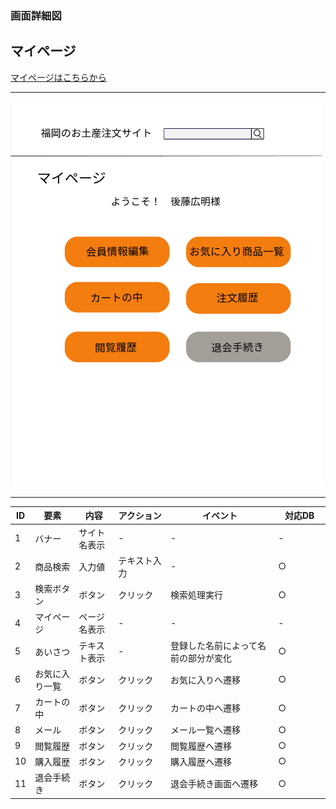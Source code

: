 ### 画面詳細図
## マイページ
[マイページはこちらから](https://www.figma.com/file/zomHM55jn3abpiHfkwk7FU/マイページ?node-id=0%3A1)
****
<img src="../img/マイページ.png" width="500">

****
| ID | 要素 | 内容 | アクション | イベント | 対応DB |
|----|------|------|------------|----------|--------|
|1   |バナー|サイト名表示|-      |-          |-        |
|2   |商品検索|入力値|テキスト入力|-　　　　|○　　　　|
|3   |検索ボタン|ボタン|クリック|検索処理実行|○　　　 |
|4   |マイページ|ページ名表示|-      |-          |-        |
|5   |あいさつ|テキスト表示|- 　　　　|登録した名前によって名前の部分が変化|○|
|6   |お気に入り一覧|ボタン|クリック|お気に入りへ遷移|○|
|7   |カートの中|ボタン|クリック|カートの中へ遷移|○|
|8  |メール|ボタン|クリック|メール一覧へ遷移|○|
|9  |閲覧履歴|ボタン|クリック|閲覧履歴へ遷移|○|
|10  |購入履歴|ボタン|クリック|購入履歴へ遷移|○|
|11  |退会手続き|ボタン|クリック|退会手続き画面へ遷移|○|

